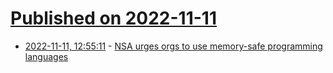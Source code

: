# [Published on 2022-11-11](index.md)

* [2022-11-11, 12:55:11](https://news.ycombinator.com/item?id=33560227) - [NSA urges orgs to use memory-safe programming languages](https://www.theregister.com/2022/11/11/nsa_urges_orgs_to_use/)
